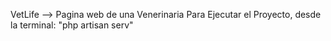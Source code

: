 VetLife --> Pagina web de una Venerinaria
Para Ejecutar el Proyecto, desde la terminal: "php artisan serv"
